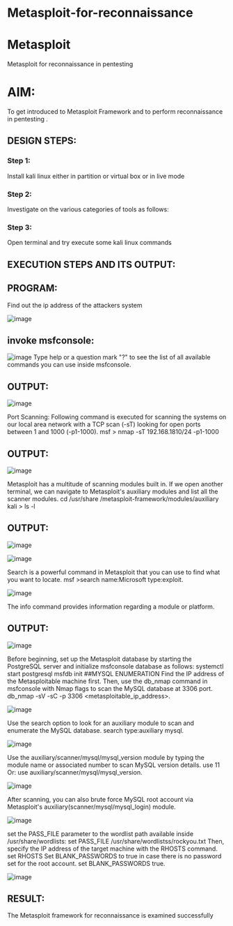 # Metasploit-for-reconnaissance
# Metasploit
Metasploit for reconnaissance in pentesting

# AIM:

To get introduced to Metasploit Framework and to  perform reconnaissance  in pentesting .

## DESIGN STEPS:

### Step 1:

Install kali linux either in partition or virtual box or in live mode

### Step 2:

Investigate on the various categories of tools as follows:

### Step 3:

Open terminal and try execute some kali linux commands

## EXECUTION STEPS AND ITS OUTPUT:

## PROGRAM:
Find out the ip address of the attackers system

![image](https://github.com/NAVEENKUMAR4325/Metasploit-for-reconnaissance/assets/119479566/f53b0ba8-f1d7-4ef8-996e-f483d621920b)

## invoke msfconsole:

![image](https://github.com/NAVEENKUMAR4325/Metasploit-for-reconnaissance/assets/119479566/a1185fb2-2e51-4946-b0af-89bb59d0f9f8)
Type help or a question mark "?" to see the list of all available commands you can use inside msfconsole.


## OUTPUT:

![image](https://github.com/NAVEENKUMAR4325/Metasploit-for-reconnaissance/assets/119479566/faccad26-5e12-41b2-9e73-2ee30b700df3)

Port Scanning: Following command is executed for scanning the systems on our local area network with a TCP scan (-sT) looking for open ports between 1 and 1000 (-p1-1000). msf > nmap -sT 192.168.1810/24 -p1-1000

## OUTPUT:

![image](https://github.com/NAVEENKUMAR4325/Metasploit-for-reconnaissance/assets/119479566/9af59f80-3f5d-44b5-9d17-849e543ea7a2)

Metasploit has a multitude of scanning modules built in. If we open another terminal, we can navigate to Metasploit's auxiliary modules and list all the scanner modules. cd /usr/share /metasploit-framework/modules/auxiliary kali > ls -l

## OUTPUT:

![image](https://github.com/NAVEENKUMAR4325/Metasploit-for-reconnaissance/assets/119479566/6cb480c3-9aff-4437-aa80-201a1a828521)

![image](https://github.com/NAVEENKUMAR4325/Metasploit-for-reconnaissance/assets/119479566/3789786f-7b1e-48c1-822d-6136a90b5eca)

Search is a powerful command in Metasploit that you can use to find what you want to locate. msf >search name:Microsoft type:exploit.

![image](https://github.com/NAVEENKUMAR4325/Metasploit-for-reconnaissance/assets/119479566/e3454c47-211d-46ff-bb79-44dbe16bf7f1)

The info command provides information regarding a module or platform.

## OUTPUT:

![image](https://github.com/NAVEENKUMAR4325/Metasploit-for-reconnaissance/assets/119479566/41800261-758b-4f96-a075-d4b52b09cbbd)

Before beginning, set up the Metasploit database by starting the PostgreSQL server and initialize msfconsole database as follows: systemctl start postgresql msfdb init ##MYSQL ENUMERATION Find the IP address of the Metasploitable machine first. Then, use the db_nmap command in msfconsole with Nmap flags to scan the MySQL database at 3306 port. db_nmap -sV -sC -p 3306 <metasploitable_ip_address>.

![image](https://github.com/NAVEENKUMAR4325/Metasploit-for-reconnaissance/assets/119479566/373e5067-5493-433d-a7d3-31807ab2ee6c)

Use the search option to look for an auxiliary module to scan and enumerate the MySQL database. search type:auxiliary mysql.

![image](https://github.com/NAVEENKUMAR4325/Metasploit-for-reconnaissance/assets/119479566/3674e541-9567-46dc-b5cf-65951469fbf3)

Use the auxiliary/scanner/mysql/mysql_version module by typing the module name or associated number to scan MySQL version details. use 11 Or: use auxiliary/scanner/mysql/mysql_version.

![image](https://github.com/NAVEENKUMAR4325/Metasploit-for-reconnaissance/assets/119479566/cc1b70e5-42e1-43b6-b2af-af33f1d1d97b)

After scanning, you can also brute force MySQL root account via Metasploit's auxiliary(scanner/mysql/mysql_login) module.

![image](https://github.com/NAVEENKUMAR4325/Metasploit-for-reconnaissance/assets/119479566/7a4ec53c-038e-41a4-8d38-f166dd8eb8fd)

set the PASS_FILE parameter to the wordlist path available inside /usr/share/wordlists: set PASS_FILE /usr/share/wordlistss/rockyou.txt Then, specify the IP address of the target machine with the RHOSTS command. set RHOSTS Set BLANK_PASSWORDS to true in case there is no password set for the root account. set BLANK_PASSWORDS true.

![image](https://github.com/NAVEENKUMAR4325/Metasploit-for-reconnaissance/assets/119479566/873017db-58af-4e5b-b0ec-054cadbe24a5)


## RESULT:
The Metasploit framework for reconnaissance is  examined successfully
